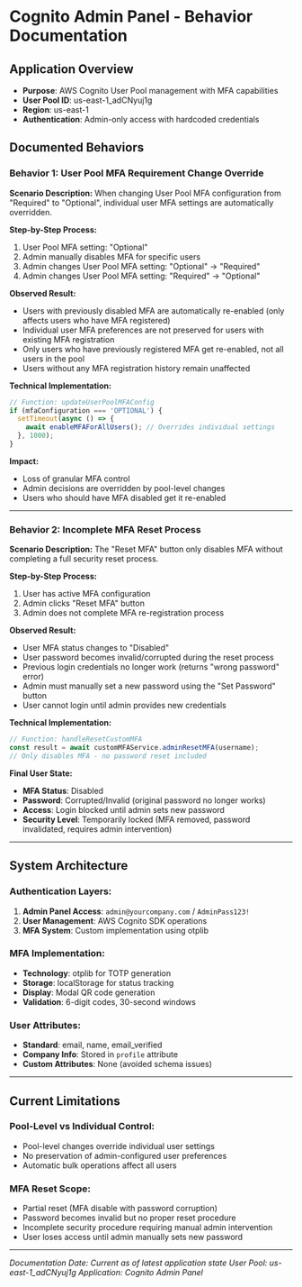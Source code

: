 # Cognito Admin Panel - Behavior Documentation

## Application Overview
- **Purpose**: AWS Cognito User Pool management with MFA capabilities
- **User Pool ID**: us-east-1_adCNyuj1g
- **Region**: us-east-1
- **Authentication**: Admin-only access with hardcoded credentials

## Documented Behaviors

### Behavior 1: User Pool MFA Requirement Change Override

**Scenario Description:**
When changing User Pool MFA configuration from "Required" to "Optional", individual user MFA settings are automatically overridden.

**Step-by-Step Process:**
1. User Pool MFA setting: "Optional"
2. Admin manually disables MFA for specific users
3. Admin changes User Pool MFA setting: "Optional" → "Required"
4. Admin changes User Pool MFA setting: "Required" → "Optional"

**Observed Result:**
- Users with previously disabled MFA are automatically re-enabled (only affects users who have MFA registered)
- Individual user MFA preferences are not preserved for users with existing MFA registration
- Only users who have previously registered MFA get re-enabled, not all users in the pool
- Users without any MFA registration history remain unaffected

**Technical Implementation:**
```javascript
// Function: updateUserPoolMFAConfig
if (mfaConfiguration === 'OPTIONAL') {
  setTimeout(async () => {
    await enableMFAForAllUsers(); // Overrides individual settings
  }, 1000);
}
```

**Impact:**
- Loss of granular MFA control
- Admin decisions are overridden by pool-level changes
- Users who should have MFA disabled get it re-enabled

---

### Behavior 2: Incomplete MFA Reset Process

**Scenario Description:**
The "Reset MFA" button only disables MFA without completing a full security reset process.

**Step-by-Step Process:**
1. User has active MFA configuration
2. Admin clicks "Reset MFA" button
3. Admin does not complete MFA re-registration process

**Observed Result:**
- User MFA status changes to "Disabled"
- User password becomes invalid/corrupted during the reset process
- Previous login credentials no longer work (returns "wrong password" error)
- Admin must manually set a new password using the "Set Password" button
- User cannot login until admin provides new credentials

**Technical Implementation:**
```javascript
// Function: handleResetCustomMFA
const result = await customMFAService.adminResetMFA(username);
// Only disables MFA - no password reset included
```

**Final User State:**
- **MFA Status**: Disabled
- **Password**: Corrupted/Invalid (original password no longer works)
- **Access**: Login blocked until admin sets new password
- **Security Level**: Temporarily locked (MFA removed, password invalidated, requires admin intervention)

---

## System Architecture

### Authentication Layers:
1. **Admin Panel Access**: `admin@yourcompany.com` / `AdminPass123!`
2. **User Management**: AWS Cognito SDK operations
3. **MFA System**: Custom implementation using otplib

### MFA Implementation:
- **Technology**: otplib for TOTP generation
- **Storage**: localStorage for status tracking
- **Display**: Modal QR code generation
- **Validation**: 6-digit codes, 30-second windows

### User Attributes:
- **Standard**: email, name, email_verified
- **Company Info**: Stored in `profile` attribute
- **Custom Attributes**: None (avoided schema issues)

---

## Current Limitations

### Pool-Level vs Individual Control:
- Pool-level changes override individual user settings
- No preservation of admin-configured user preferences
- Automatic bulk operations affect all users

### MFA Reset Scope:
- Partial reset (MFA disable with password corruption)
- Password becomes invalid but no proper reset procedure
- Incomplete security procedure requiring manual admin intervention
- User loses access until admin manually sets new password

---

*Documentation Date: Current as of latest application state*
*User Pool: us-east-1_adCNyuj1g*
*Application: Cognito Admin Panel*